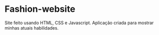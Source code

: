 # Fashion-website
Site feito usando HTML, CSS e Javascript. Aplicação criada para mostrar minhas atuais habilidades.
